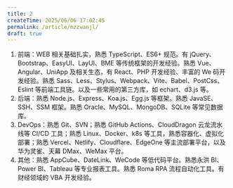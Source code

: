 ```yaml
---
title: 2
createTime: 2025/06/06 17:02:45
permalink: /article/mzzwanjl/
draft: true
---
```


1. 前端：WEB 相关基础扎实，熟悉 TypeScript、ES6+ 规范。有 jQuery、Bootstrap、EasyUI、LayUI、BME 等传统框架的开发经验。熟悉 Vue、Angular、UniApp 及相关生态，有 React、PHP 开发经验、丰富的 We 码开发经验。熟悉 Sass、Less、Stylus、Webpack、Vite、Babel、PostCss、Eslint 等前端工具链。以及一些常用的第三方库，如 echart、d3.js 等。
2. 后端：熟悉 Node.js、Express、Koa.js、Egg.js 等框架。熟悉 JavaSE、SSH、SSM 框架。熟悉 Oracle、MySQL、MongoDB、SQLite 等常见数据库。
3. DevOps：熟悉 Git、SVN；熟悉 GitHub Actions、CloudDragon 云龙流水线等 CI/CD 工具；熟悉 Linux、Docker、k8s 等工具，熟悉容器化、虚拟化部署；熟悉 Vercel、Netlify、Cloudflare、EdgeOne 等主流部署平台，以及华为灵雀、天幕 DMax、WeMax 平台。
4. 其他：熟悉 AppCube、DateLink、WeCode 等低代码平台。熟悉永洪 BI、Power BI、Tableau 等专业报表工具。熟悉 Roma RPA 流程自动化工具。有财经领域的 VBA 开发经验。

